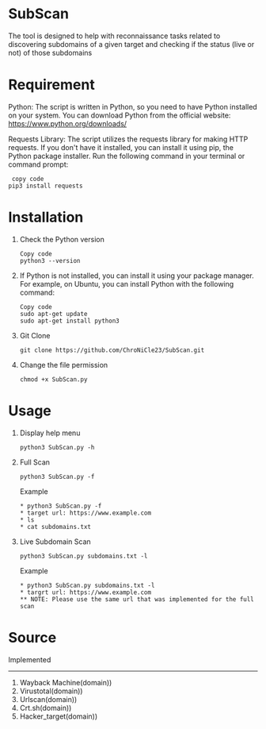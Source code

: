 # SubScan
The tool is designed to help with reconnaissance tasks related to discovering subdomains of a given target and checking if the status (live or not) of those subdomains

# Requirement
Python: The script is written in Python, so you need to have Python installed on your system. You can download Python from the official website: https://www.python.org/downloads/

Requests Library: The script utilizes the requests library for making HTTP requests. If you don't have it installed, you can install it using pip, the Python package installer. Run the following command in your terminal or command prompt:

```
 copy code
pip3 install requests

```

# Installation
1. Check the Python version
    
    ```
    Copy code
    python3 --version
    
    ```
2.  If Python is not installed, you can install it using your package manager. For example, on Ubuntu, you can install Python with the following command:
    
    ```
    Copy code
    sudo apt-get update
    sudo apt-get install python3
    
    ```
3. Git Clone
   ```
   git clone https://github.com/ChroNiCle23/SubScan.git

   ```
4. Change the file permission
   ```
   chmod +x SubScan.py
   ```
   
# Usage
1. Display help menu
   ```
   python3 SubScan.py -h
   ```
2. Full Scan
   ```
   python3 SubScan.py -f
   ```
   Example
   ```
   * python3 SubScan.py -f
   * target url: https://www.example.com
   * ls
   * cat subdomains.txt
   ```
4. Live Subdomain Scan
   ```
   python3 SubScan.py subdomains.txt -l
   ```
   Example
   ```
   * python3 SubScan.py subdomains.txt -l
   * targrt url: https://www.example.com
   ** NOTE: Please use the same url that was implemented for the full scan

# Source
Implemented
_______________
1. Wayback Machine(domain))
2. Virustotal(domain))
3. Urlscan(domain))
4. Crt.sh(domain))
5. Hacker_target(domain))

